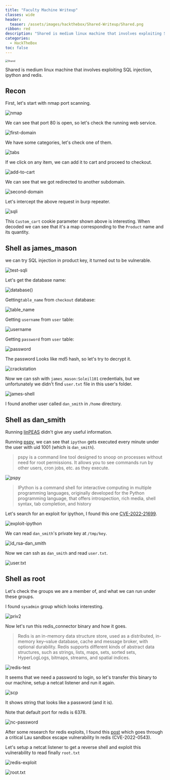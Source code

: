 ```yaml
---
title: "Faculty Machine Writeup"
classes: wide
header:
  teaser: /assets/images/hackthebox/Shared-Writeup/Shared.png
ribbon: red
description: "Shared is medium linux machine that involves exploiting SQL injection, ipython and redis."
categories:
  - HackTheBox
toc: false
---
```


<img src="/assets/images/hackthebox/Shared-Writeup/Shared.png" alt="Shared" style="zoom:50%;" />

Shared is medium linux machine that involves exploiting SQL injection, ipython and redis.

## Recon

First, let's start with nmap port scanning.

![nmap](/assets/images/hackthebox/Shared-Writeup/nmap.png)

We can see that port 80 is open, so let's check the running web service.

![first-domain](/assets/images/hackthebox/Shared-Writeup/first-domain.png)

We have some categories, let's check one of them.

![tabs](/assets/images/hackthebox/Shared-Writeup/tabs.png)

If we click on any item, we can add it to cart and proceed to checkout.

![add-to-cart](/assets/images/hackthebox/Shared-Writeup/add-to-cart.png)

We can see that we got redirected to another subdomain.

![second-domain](/assets/images/hackthebox/Shared-Writeup/second-domain.png)

Let's intercept the above request in burp repeater.

![sqli](/assets/images/hackthebox/Shared-Writeup/sqli.png)

This `Custom_cart` cookie parameter shown above is interesting. When decoded we can see that it's a map corresponding to the `Product` name and its quantity.

## Shell as james_mason

we can try SQL injection in product key, it turned out to be vulnerable.

![test-sqli](/assets/images/hackthebox/Shared-Writeup/test-sqli.png)

Let's get the database name:

![database()](/assets/images/hackthebox/Shared-Writeup/database().png)

Getting`table_name` from `checkout` database:

![table_name](/assets/images/hackthebox/Shared-Writeup/table_name.png)

Getting `username` from `user` table:

![username](/assets/images/hackthebox/Shared-Writeup/username.png)

Getting `password` from `user` table:

![password](/assets/images/hackthebox/Shared-Writeup/password.png)

The password Looks like md5 hash, so let's try to decrypt it.

![crackstation](/assets/images/hackthebox/Shared-Writeup/crackstation.png)

Now we can ssh with `james_mason:Soleil101` credentials, but we unfortunately we didn't find `user.txt` file in this user's folder.

![james-shell](/assets/images/hackthebox/Shared-Writeup/james-shell.png)

I found another user called `dan_smith` in `/home` directory.

## Shell as dan_smith

Running [linPEAS](https://github.com/carlospolop/PEASS-ng/tree/master/linPEAS) didn't give any useful information.

Running [pspy](https://github.com/DominicBreuker/pspy), we can see that `ipython` gets executed every minute under the user with uid 1001 (which is `dan_smith`).

> pspy is a command line tool designed to snoop on processes without need for root permissions. It allows you to see commands run by other users, cron jobs, etc. as they execute.

![pspy](/assets/images/hackthebox/Shared-Writeup/pspy.png)

> IPython is a command shell for interactive computing in multiple  programming languages, originally developed for the Python programming  language, that offers introspection, rich media, shell syntax, tab  completion, and history

Let's search for an exploit for ipython, I found this one [CVE-2022-21699](https://github.com/advisories/GHSA-pq7m-3gw7-gq5x).

![exploit-ipython](/assets/images/hackthebox/Shared-Writeup/exploit-ipython.png)

We can read `dan_smith`'s private key at `/tmp/key`.

![id_rsa-dan_smith](/assets/images/hackthebox/Shared-Writeup/id_rsa-dan_smith.png)

Now we can ssh as `dan_smith` and read `user.txt`.

![user.txt](/assets/images/hackthebox/Shared-Writeup/user.txt.png)

## Shell as root

Let's check the groups we are a member of, and what we can run under these groups.

I found `sysadmin` group which looks interesting.

![priv2](/assets/images/hackthebox/Shared-Writeup/priv2.png)

Now let's run this redis_connector binary and how it goes.

> Redis is an in-memory data structure store, used as a distributed, in-memory key–value database, cache and message broker, with optional  durability. Redis supports different kinds of abstract data structures,  such as strings, lists, maps, sets, sorted sets, HyperLogLogs, bitmaps,  streams, and spatial indices.

![redis-test](/assets/images/hackthebox/Shared-Writeup/redis-test.png)

It seems that we need a password to login, so let's transfer this binary to our machine, setup a netcat listener and run it again.

![scp](/assets/images/hackthebox/Shared-Writeup/scp.png)

It shows string that looks like a password (and it is).

Note that default port for redis is 6378.

![nc-password](/assets/images/hackthebox/Shared-Writeup/nc-password.png)

After some research for redis exploits, I found this [post](https://thesecmaster.com/how-to-fix-cve-2022-0543-a-critical-lua-sandbox-escape-vulnerability-in-redis/) which goes through a critical Lau sandbox escape vulnerability In redis (CVE-2022-0543).

Let's setup a netcat listener to get a reverse shell and exploit this vulnerability to read finally `root.txt` 

![redis-exploit](/assets/images/hackthebox/Shared-Writeup/redis-exploit.png)

![root.txt](/assets/images/hackthebox/Shared-Writeup/root.txt.png)